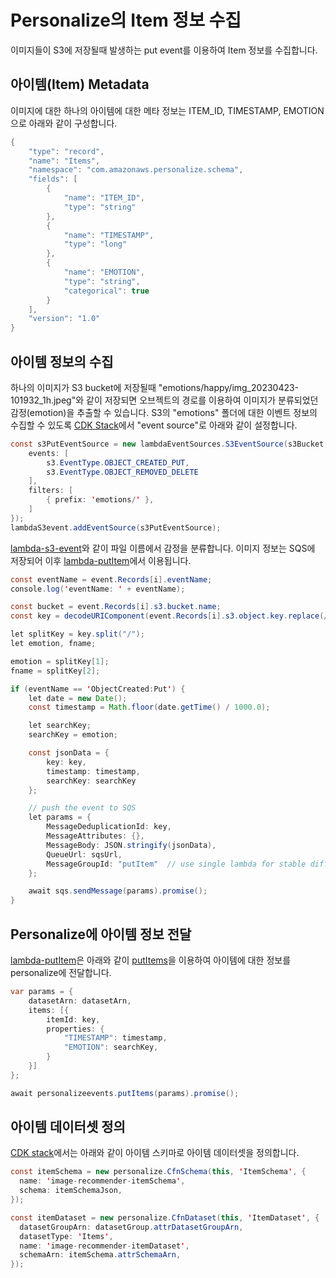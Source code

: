 # Personalize의 Item 정보 수집

이미지들이 S3에 저장될때 발생하는 put event를 이용하여 Item 정보를 수집합니다. 

## 아이템(Item) Metadata

이미지에 대한 하나의 아이템에 대한 메타 정보는 ITEM_ID, TIMESTAMP, EMOTION으로 아래와 같이 구성합니다. 

```java
{
    "type": "record",
    "name": "Items",
    "namespace": "com.amazonaws.personalize.schema",
    "fields": [
        {
            "name": "ITEM_ID",
            "type": "string"
        },
        {
            "name": "TIMESTAMP",
            "type": "long"
        },
        {
            "name": "EMOTION",
            "type": "string",
            "categorical": true
        }
    ],
    "version": "1.0"
}
```

## 아이템 정보의 수집

하나의 이미지가 S3 bucket에 저장될때 "emotions/happy/img_20230423-101932_1h.jpeg"와 같이 저장되면 오브젝트의 경로를 이용하여 이미지가 분류되었던 감정(emotion)을 추출할 수 있습니다. S3의 "emotions" 폴더에 대한 이벤트 정보의 수집할 수 있도록 [CDK Stack](./cdk-image-recommender/lib/cdk-image-recommender-stack.ts)에서 "event source"로 아래와 같이 설정합니다.

```java
const s3PutEventSource = new lambdaEventSources.S3EventSource(s3Bucket, {
    events: [
        s3.EventType.OBJECT_CREATED_PUT,
        s3.EventType.OBJECT_REMOVED_DELETE
    ],
    filters: [
        { prefix: 'emotions/' },
    ]
});
lambdaS3event.addEventSource(s3PutEventSource);
```

[lambda-s3-event](./lambda-s3-event/index.js)와 같이 파일 이름에서 감정을 분류합니다. 이미지 정보는 SQS에 저장되어 이후 [lambda-putItem](./lambda-putItem/index.js)에서 이용됩니다. 

```java
const eventName = event.Records[i].eventName;       
console.log('eventName: ' + eventName);

const bucket = event.Records[i].s3.bucket.name;
const key = decodeURIComponent(event.Records[i].s3.object.key.replace(/\+/g, ' '));

let splitKey = key.split("/");
let emotion, fname;

emotion = splitKey[1];
fname = splitKey[2];

if (eventName == 'ObjectCreated:Put') {
    let date = new Date();
    const timestamp = Math.floor(date.getTime() / 1000.0);

    let searchKey;
    searchKey = emotion;

    const jsonData = {
        key: key,
        timestamp: timestamp,
        searchKey: searchKey
    };

    // push the event to SQS
    let params = {
        MessageDeduplicationId: key,
        MessageAttributes: {},
        MessageBody: JSON.stringify(jsonData),
        QueueUrl: sqsUrl,
        MessageGroupId: "putItem"  // use single lambda for stable diffusion 
    };

    await sqs.sendMessage(params).promise();
}
```

## Personalize에 아이템 정보 전달

[lambda-putItem](./lambda-putItem/index.js)은 아래와 같이 [putItems](https://docs.aws.amazon.com/personalize/latest/dg/API_UBS_PutItems.html)을 이용하여 아이템에 대한 정보를 personalize에 전달합니다.

```java
var params = {
    datasetArn: datasetArn,
    items: [{
        itemId: key,
        properties: {
            "TIMESTAMP": timestamp,
            "EMOTION": searchKey,
        }
    }]
};

await personalizeevents.putItems(params).promise(); 
```

## 아이템 데이터셋 정의

[CDK stack](./cdk-image-recommender/lib/cdk-image-recommender-stack.ts)에서는 아래와 같이 아이템 스키마로 아이템 데이터셋을 정의합니다.

```java
const itemSchema = new personalize.CfnSchema(this, 'ItemSchema', {
  name: 'image-recommender-itemSchema',
  schema: itemSchemaJson,
});

const itemDataset = new personalize.CfnDataset(this, 'ItemDataset', {
  datasetGroupArn: datasetGroup.attrDatasetGroupArn,
  datasetType: 'Items',
  name: 'image-recommender-itemDataset',
  schemaArn: itemSchema.attrSchemaArn,
});
```
